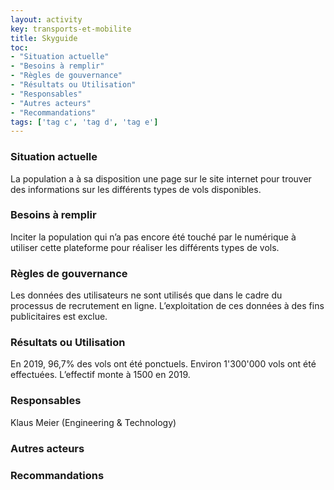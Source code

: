 ```yaml
---
layout: activity
key: transports-et-mobilite
title: Skyguide
toc:
- "Situation actuelle"
- "Besoins à remplir"
- "Règles de gouvernance"
- "Résultats ou Utilisation"
- "Responsables"
- "Autres acteurs"
- "Recommandations"
tags: ['tag c', 'tag d', 'tag e']
---
```


### Situation actuelle

La population a à sa disposition une page sur le site internet pour
trouver des informations sur les différents types de vols
disponibles.

### Besoins à remplir

Inciter la population qui n’a pas encore été touché par le
numérique à utiliser cette plateforme pour réaliser les différents
types de vols.

### Règles de gouvernance

Les données des utilisateurs ne sont utilisés que dans le cadre du
processus de recrutement en ligne. L’exploitation de ces données
à des fins publicitaires est exclue.

### Résultats ou Utilisation

En 2019, 96,7% des vols ont été ponctuels. Environ 1'300'000 vols
ont été effectuées. L’effectif monte à 1500 en 2019.

### Responsables

Klaus Meier (Engineering & Technology)

### Autres acteurs

### Recommandations

